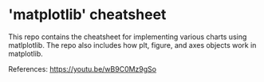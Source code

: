 # 'matplotlib' cheatsheet
This repo contains the cheatsheet for implementing various charts using matlplotlib. The repo also includes how plt, figure, and axes objects work in matplotlib.

References:
https://youtu.be/wB9C0Mz9gSo
